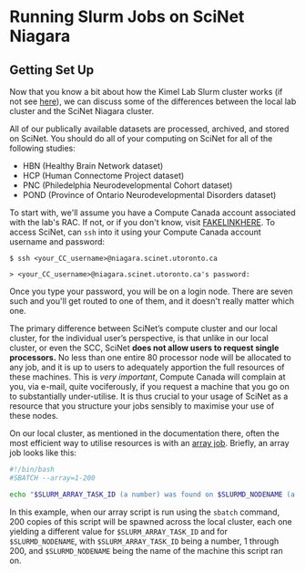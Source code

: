 # Running Slurm Jobs on SciNet Niagara #
## Getting Set Up ##

Now that you know a bit about how the Kimel Lab Slurm cluster works (if not see [here](https://github.com/TIGRLab/TIGRSlurm-Docs/blob/master/README.md)), we can discuss some of the differences between the local lab cluster and the SciNet Niagara cluster.

All of our publically available datasets are processed, archived, and stored on SciNet. You should do all of your computing on SciNet for all of the following studies:

- HBN (Healthy Brain Network dataset)
- HCP (Human Connectome Project dataset)
- PNC (Philedelphia Neurodevelopmental Cohort dataset)
- POND (Province of Ontario Neurodevelopmental Disorders dataset)

To start with, we'll assume you have a Compute Canada account associated with the lab's RAC. If not, or if you don't know, visit [FAKELINKHERE](SciNet.onboarding.docs "This will be a link to SciNet onboarding documentation."). To access SciNet, can `ssh` into it using your Compute Canada account username and password:

```
$ ssh <your_CC_username>@niagara.scinet.utoronto.ca

> <your_CC_username>@niagara.scinet.utoronto.ca's password:
```

Once you type your password, you will be on a login node. There are seven such and you'll get routed to one of them, and it doesn't really matter which one.

The primary difference between SciNet’s compute cluster and our local cluster, for the individual user’s perspective, is that unlike in our local cluster, or even the SCC, SciNet **does not allow users to request single processors.** No less than one entire 80 processor node will be allocated to any job, and it is up to users to adequately apportion the full resources of these machines. This is *very important*, Compute Canada will complain at you, via e-mail, quite vociferously, if you request a machine that you go on to substantially under-utilise. It is thus crucial to your usage of SciNet as a resource that you structure your jobs sensibly to maximise your use of these nodes.

On our local cluster, as mentioned in the documentation there, often the most efficient way to utilise resources is with an [array job](https://github.com/TIGRLab/TIGRSlurm-Docs/blob/master/README.md#arrayjobs). Briefly, an array job looks like this:

``` sh
#!/bin/bash
#SBATCH --array=1-200

echo "$SLURM_ARRAY_TASK_ID (a number) was found on $SLURMD_NODENAME (a hostname)"
```

In this example, when our array script is run using the `sbatch` command, 200 copies of this script will be spawned across the local cluster, each one yielding a different value for `$SLURM_ARRAY_TASK_ID` and for `$SLURMD_NODENAME`, with `$SLURM_ARRAY_TASK_ID` being a number, 1 through 200, and `$SLURMD_NODENAME` being the name of the machine this script ran on.
